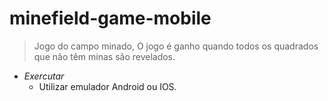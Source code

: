 # minefield-game-mobile
> Jogo do campo minado, O jogo é ganho quando todos os quadrados que não têm minas são revelados. 
- *Exercutar*
  - Utilizar emulador Android ou IOS.
